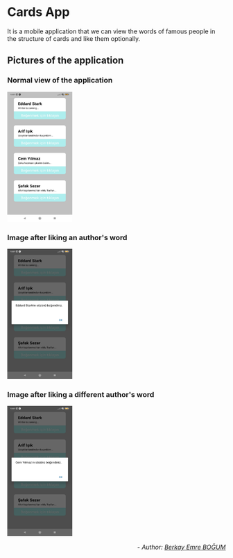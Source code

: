 # Cards App 

It is a mobile application that we can view the words of famous people in the structure of cards and like them optionally.

## Pictures of the application



### Normal view of the application
<img src="https://raw.githubusercontent.com/bbogum19/Cards_App/master/readme_images/normal_display.png" width="150" height="300">


### Image after liking an author's word
<img src="https://raw.githubusercontent.com/bbogum19/Cards_App/master/readme_images/after_liked_display.png" width="150" height="300">

### Image after liking a different author's word
<img src="https://raw.githubusercontent.com/bbogum19/Cards_App/master/readme_images/after_liked_displayy.png" width="150" height="300">

*<div align="end"> - Author: [Berkay Emre BOĞUM](https://www.linkedin.com/in/berkay-emre-bo%C4%9Fum-058782240/) </div>*

